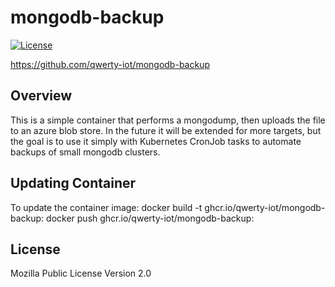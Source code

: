 mongodb-backup
======

[![License](https://img.shields.io/github/license/qwerty-iot/coap)](https://opensource.org/licenses/MPL-2.0)

https://github.com/qwerty-iot/mongodb-backup

Overview
--------
This is a simple container that performs a mongodump, then uploads the file to an azure blob store.  In the future it will be extended for more targets, but the goal is to use it simply with Kubernetes CronJob tasks to automate backups of small mongodb clusters.

Updating Container
------------------
To update the container image:
docker build -t ghcr.io/qwerty-iot/mongodb-backup:<version>
docker push ghcr.io/qwerty-iot/mongodb-backup:<version>

License
-------

Mozilla Public License Version 2.0

